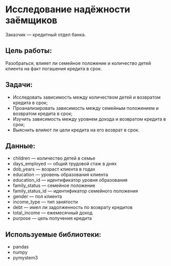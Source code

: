 # Исследование надёжности заёмщиков

Заказчик — кредитный отдел банка.

## Цель работы:
Разобраться, влияет ли семейное положение и количество детей клиента на факт погашения кредита в срок.

## Задачи:
* Исследовать зависимость между количеством детей и возвратом кредита в срок;
* Проанализировать зависимость между семейным положением и возвратом кредита в срок;
* Изучить зависимость между уровнем дохода и возвратом кредита в срок;
* Выяснить влияют ли цели кредита на его возврат в срок.

## Данные:
* children — количество детей в семье
* days_employed — общий трудовой стаж в днях
* dob_years — возраст клиента в годах
* education — уровень образования клиента
* education_id — идентификатор уровня образования
* family_status — семейное положение
* family_status_id — идентификатор семейного положения
* gender — пол клиента
* income_type — тип занятости
* debt — имел ли задолженность по возврату кредитов
* total_income — ежемесячный доход
* purpose — цель получения кредита

## Используемые библиотеки:
* pandas
* numpy
* pymystem3